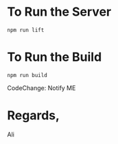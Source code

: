 # To Run the Server 

```
npm run lift
```

# To Run the Build 

```
npm run build
```


CodeChange: 
Notify ME

# Regards,
Ali
